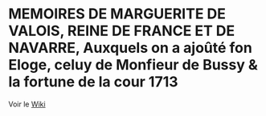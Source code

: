 # MEMOIRES DE MARGUERITE DE VALOIS, REINE DE FRANCE ET DE NAVARRE, Auxquels on a ajoûté fon Eloge, celuy de Monfieur de Bussy & la fortune de la cour 1713

Voir le [Wiki](https://github.com/semi-automatique/MEMOIRES-DE-MARGUERITE-DE-VALOIS/wiki)
